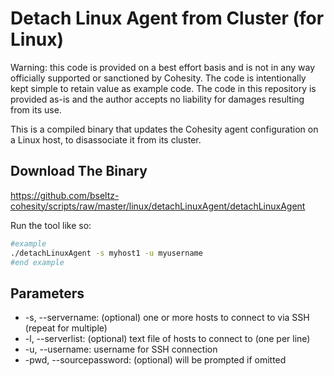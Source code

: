 # Detach Linux Agent from Cluster (for Linux)

Warning: this code is provided on a best effort basis and is not in any way officially supported or sanctioned by Cohesity. The code is intentionally kept simple to retain value as example code. The code in this repository is provided as-is and the author accepts no liability for damages resulting from its use.

This is a compiled binary that updates the Cohesity agent configuration on a Linux host, to disassociate it from its cluster.

## Download The Binary

<https://github.com/bseltz-cohesity/scripts/raw/master/linux/detachLinuxAgent/detachLinuxAgent>

Run the tool like so:

```bash
#example
./detachLinuxAgent -s myhost1 -u myusername
#end example
```

## Parameters

* -s, --servername: (optional) one or more hosts to connect to via SSH (repeat for multiple)
* -l, --serverlist: (optional) text file of hosts to connect to (one per line)
* -u, --username: username for SSH connection
* -pwd, --sourcepassword: (optional) will be prompted if omitted
